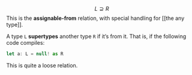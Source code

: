 $$ L \supseteq R $$
This is the **assignable-from** relation, with special handling for [[the any type]]. 

A type `L` **supertypes** another type `R` if it’s from it. That is, if the following code compiles:
```ts
let a: L = null! as R
```
This is quite a loose relation. 


